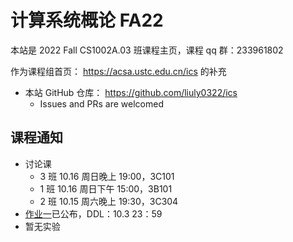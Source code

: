 # 计算系统概论 FA22

本站是 2022 Fall CS1002A.03 班课程主页，课程 qq 群：233961802

作为课程组首页： <https://acsa.ustc.edu.cn/ics> 的补充

- 本站 GitHub 仓库： <https://github.com/liuly0322/ics>
  - Issues and PRs are welcomed

## 课程通知

- 讨论课
  - 3 班 10.16 周日晚上 19:00，3C101
  - 1 班 10.16 周日下午 15:00，3B101
  - 2 班 10.15 周六晚上 19:30，3C304
- [作业一](/homework/hw1.html)已公布，DDL：10.3 23：59
- 暂无实验
